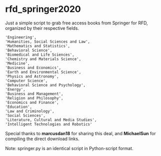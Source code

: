 # rfd_springer2020
Just a simple script to grab free access books from Springer for RFD, organized by their respective fields.

```
'Engineering', 
'Humanities, Social Sciences and Law',
'Mathematics and Statistics', 
'Behavioral Science',
'Biomedical and Life Sciences', 
'Chemistry and Materials Science',
'Medicine', 
'Business and Economics',
'Earth and Environmental Science', 
'Physics and Astronomy',
'Computer Science', 
'Behavioral Science and Psychology', 
'Energy',
'Business and Management', 
'Religion and Philosophy',
'Economics and Finance', 
'Education', 
'Law and Criminology',
'Social Sciences', 
'Literature, Cultural and Media Studies',
'Intelligent Technologies and Robotics'
```

Special thanks to **marcusdan18** for sharing this deal, and **MichaelSun** for compiling the direct download links.

Note: springer.py is an identical script in Python-script format.